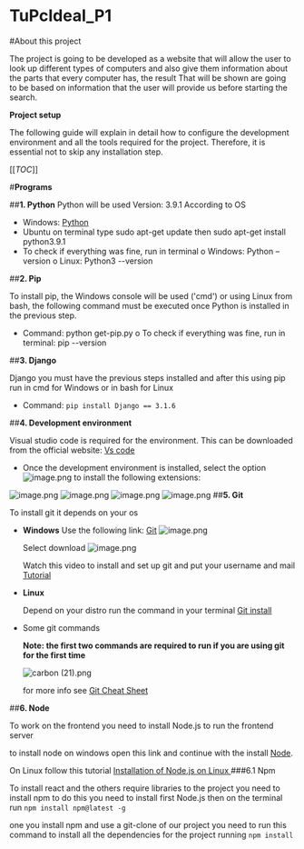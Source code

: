 # TuPcIdeal_P1

#About this project

The project is going to be developed as a website that will allow the user to look up different types of computers and also give them information about the parts that every computer has, the result That will be shown are going to be based on information that the user will provide us before starting the search.

**Project setup**

The following guide will explain in detail how to configure the development environment and all the tools required for the project. Therefore, it is essential not to skip any installation step.

[[_TOC_]]

#**Programs**


##**1. Python**
Python will be used Version: 3.9.1 According to OS
- Windows: [Python](https://www.python.org/downloads/)
- Ubuntu on terminal type sudo apt-get update then sudo apt-get install python3.9.1
- To check if everything was fine, run in terminal
o Windows: Python –version
o Linux: Python3 --version

##**2. Pip**

To install pip, the Windows console will be used ('cmd') or using Linux from bash, the following command must be executed once Python is installed in the previous step.

- Command: python get-pip.py
o To check if everything was fine, run in terminal: pip --version

##**3. Django**

Django you must have the previous steps installed and after this using pip run in cmd for Windows or in bash for Linux
- Command: `pip install Django == 3.1.6`

##**4. Development environment**

Visual studio code is required for the environment. This can be downloaded from the official website: [Vs code](https://code.visualstudio.com/ )

- Once the development environment is installed, select the option ![image.png](/.attachments/image-eaf9dc49-13c6-4d8e-938f-86917e1cb0d8.png) to install the following extensions:

![image.png](/.attachments/image-69735118-6695-466e-89e9-d9e3fc6469ae.png)
![image.png](/.attachments/image-75121198-ccb3-4b3d-a2de-b6cd0ec5cfd6.png)
![image.png](/.attachments/image-51607e31-7648-4e38-bc33-1e3efcb25b2a.png)
![image.png](/.attachments/image-8716ea92-f0d3-41a4-af3b-a349aa7c31e8.png)
##**5. Git**

To install git it depends on your os

- **Windows**
Use the following link: [Git](https://git-scm.com/)
![image.png](/.attachments/image-44e7d458-0cd7-4442-8cde-d2c45e5ed810.png)

  Select download
  ![image.png](/.attachments/image-6b3f80c5-e5cc-4eae-95aa-fccceb5a0db1.png)

  Watch this video to install and set up git and put your username and mail [Tutorial](https://www.youtube.com/watch?v=GaaAdAdfRuQ&ab_channel=CodingLeader)

- **Linux**

  Depend on your distro run the command in your terminal [Git install](https://git-scm.com/download/linux)

- Some git commands 

  **Note: the first two commands are required to run if you are using git for the first time**

  ![carbon (21).png](/.attachments/carbon%20(21)-e069b2e3-8235-426b-88d9-01a199681448.png)

  for more info see [Git Cheat Sheet](https://training.github.com/downloads/github-git-cheat-sheet.pdf)

##**6. Node**

To work on the frontend you need to install Node.js to run the frontend server

to install node on windows open this link and continue with the install [Node](https://nodejs.org/dist/v14.16.0/node-v14.16.0-x64.msi).

On Linux follow this tutorial [Installation of Node.js on Linux
](https://www.geeksforgeeks.org/installation-of-node-js-on-linux/)
###6.1 Npm 

To install react and the others require libraries to the project you need to install npm to do this you need to install first Node.js then on the terminal run `npm install npm@latest -g`

one you install npm and use a git-clone of our project you need to run this command to install all the dependencies for the project running `npm install` 
